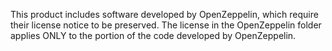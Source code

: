 This product includes software developed by OpenZeppelin, which require their license notice to be preserved. The license in the OpenZeppelin folder applies ONLY to the portion of the code developed by OpenZeppelin.

